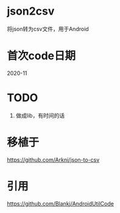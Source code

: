 # json2csv
将json转为csv文件，用于Android

# 首次code日期
2020-11

# TODO
1. 做成lib，有时间的话

# 移植于

https://github.com/Arkni/json-to-csv

# 引用

https://github.com/Blankj/AndroidUtilCode
